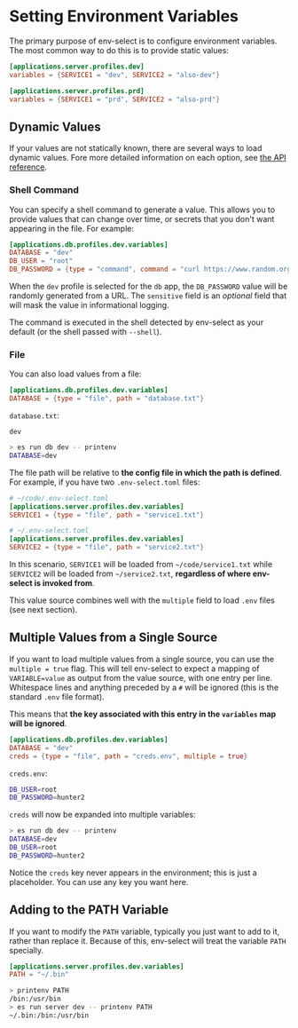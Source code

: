 # Setting Environment Variables

The primary purpose of env-select is to configure environment variables. The most common way to do this is to provide static values:

```toml
[applications.server.profiles.dev]
variables = {SERVICE1 = "dev", SERVICE2 = "also-dev"}

[applications.server.profiles.prd]
variables = {SERVICE1 = "prd", SERVICE2 = "also-prd"}
```

## Dynamic Values

If your values are not statically known, there are several ways to load dynamic values. Fore more detailed information on each option, see [the API reference](../api/value_source.md).

### Shell Command

You can specify a shell command to generate a value. This allows you to provide values that can change over time, or secrets that you don't want appearing in the file. For example:

```toml
[applications.db.profiles.dev.variables]
DATABASE = "dev"
DB_USER = "root"
DB_PASSWORD = {type = "command", command = "curl https://www.random.org/strings/?format=plain&len=10&num=1&loweralpha=on", sensitive = true}
```

When the `dev` profile is selected for the `db` app, the `DB_PASSWORD` value will be randomly generated from a URL. The `sensitive` field is an _optional_ field that will mask the value in informational logging.

The command is executed in the shell detected by env-select as your default (or the shell passed with `--shell`).

### File

You can also load values from a file:

```toml
[applications.db.profiles.dev.variables]
DATABASE = {type = "file", path = "database.txt"}
```

`database.txt`:

```
dev
```

```sh
> es run db dev -- printenv
DATABASE=dev
```

The file path will be relative to **the config file in which the path is defined**. For example, if you have two `.env-select.toml` files:

```toml
# ~/code/.env-select.toml
[applications.server.profiles.dev.variables]
SERVICE1 = {type = "file", path = "service1.txt"}
```

```toml
# ~/.env-select.toml
[applications.server.profiles.dev.variables]
SERVICE2 = {type = "file", path = "service2.txt"}
```

In this scenario, `SERVICE1` will be loaded from `~/code/service1.txt` while `SERVICE2` will be loaded from `~/service2.txt`, **regardless of where env-select is invoked from**.

This value source combines well with the `multiple` field to load `.env` files (see next section).

## Multiple Values from a Single Source

If you want to load multiple values from a single source, you can use the `multiple = true` flag. This will tell env-select to expect a mapping of `VARIABLE=value` as output from the value source, with one entry per line. Whitespace lines and anything preceded by a `#` will be ignored (this is the standard `.env` file format).

This means that **the key associated with this entry in the `variables` map will be ignored**.

```toml
[applications.db.profiles.dev.variables]
DATABASE = "dev"
creds = {type = "file", path = "creds.env", multiple = true}
```

`creds.env`:

```sh
DB_USER=root
DB_PASSWORD=hunter2
```

`creds` will now be expanded into multiple variables:

```sh
> es run db dev -- printenv
DATABASE=dev
DB_USER=root
DB_PASSWORD=hunter2
```

Notice the `creds` key never appears in the environment; this is just a placeholder. You can use any key you want here.

## Adding to the PATH Variable

If you want to modify the `PATH` variable, typically you just want to add to it, rather than replace it. Because of this, env-select will treat the variable `PATH` specially.

```toml
[applications.server.profiles.dev.variables]
PATH = "~/.bin"
```

```sh
> printenv PATH
/bin:/usr/bin
> es run server dev -- printenv PATH
~/.bin:/bin:/usr/bin
```
